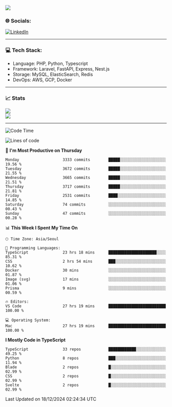 <!--[![](https://visitcount.itsvg.in/api?id=jin-wk&icon=7&color=12)](https://visitcount.itsvg.in)-->
<!--[![Hits](https://hits.seeyoufarm.com/api/count/incr/badge.svg?url=https%3A%2F%2Fgithub.com%2Fjin-wk&count_bg=%235F625C&title_bg=%23555555&icon=github.svg&icon_color=%23E7E7E7&title=Hits&edge_flat=false)](https://hits.seeyoufarm.com)-->
![](https://komarev.com/ghpvc/?username=jin-wk&color=lightgrey&style=for-the-badge)

### 🌐 Socials:
[![LinkedIn](https://img.shields.io/badge/LinkedIn-%230077B5.svg?logo=linkedin&logoColor=white)](https://linkedin.com/in/jinwook-lee-242625241) 

---

### 💻 Tech Stack:
  - Language: PHP, Python, Typescript
  - Framework: Laravel, FastAPI, Express, Nest.js
  - Storage: MySQL, ElasticSearch, Redis
  - DevOps: AWS, GCP, Docker

---

### 📈 Stats
![](https://github-readme-stats.vercel.app/api?username=jin-wk&theme=dark&hide_border=true&include_all_commits=true&count_private=true)<br/>
![](https://github-readme-streak-stats.herokuapp.com/?user=jin-wk&theme=dark&hide_border=true)<br/>

---

<!--START_SECTION:waka-->
![Code Time](http://img.shields.io/badge/Code%20Time-1%2C930%20hrs%2050%20mins-blue)

![Lines of code](https://img.shields.io/badge/From%20Hello%20World%20I%27ve%20Written-4.9%20million%20lines%20of%20code-blue)

📅 **I'm Most Productive on Thursday** 

```text
Monday                   3333 commits        █████░░░░░░░░░░░░░░░░░░░░   19.56 % 
Tuesday                  3672 commits        █████░░░░░░░░░░░░░░░░░░░░   21.55 % 
Wednesday                3665 commits        █████░░░░░░░░░░░░░░░░░░░░   21.51 % 
Thursday                 3717 commits        █████░░░░░░░░░░░░░░░░░░░░   21.81 % 
Friday                   2531 commits        ████░░░░░░░░░░░░░░░░░░░░░   14.85 % 
Saturday                 74 commits          ░░░░░░░░░░░░░░░░░░░░░░░░░   00.43 % 
Sunday                   47 commits          ░░░░░░░░░░░░░░░░░░░░░░░░░   00.28 % 
```


📊 **This Week I Spent My Time On** 

```text
🕑︎ Time Zone: Asia/Seoul

💬 Programming Languages: 
TypeScript               23 hrs 18 mins      █████████████████████░░░░   85.31 % 
CSS                      2 hrs 54 mins       ███░░░░░░░░░░░░░░░░░░░░░░   10.62 % 
Docker                   30 mins             ░░░░░░░░░░░░░░░░░░░░░░░░░   01.87 % 
Image (svg)              17 mins             ░░░░░░░░░░░░░░░░░░░░░░░░░   01.06 % 
Prisma                   9 mins              ░░░░░░░░░░░░░░░░░░░░░░░░░   00.59 % 

🔥 Editors: 
VS Code                  27 hrs 19 mins      █████████████████████████   100.00 % 

💻 Operating System: 
Mac                      27 hrs 19 mins      █████████████████████████   100.00 % 
```

**I Mostly Code in TypeScript** 

```text
TypeScript               33 repos            ████████████░░░░░░░░░░░░░   49.25 % 
Python                   8 repos             ███░░░░░░░░░░░░░░░░░░░░░░   11.94 % 
Blade                    2 repos             █░░░░░░░░░░░░░░░░░░░░░░░░   02.99 % 
CSS                      2 repos             █░░░░░░░░░░░░░░░░░░░░░░░░   02.99 % 
Svelte                   2 repos             █░░░░░░░░░░░░░░░░░░░░░░░░   02.99 % 
```




 Last Updated on 18/12/2024 02:24:34 UTC
<!--END_SECTION:waka-->

